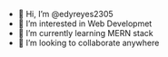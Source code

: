 - 👋 Hi, I’m @edyreyes2305
- 👀 I’m interested in Web Developmet
- 🌱 I’m currently learning MERN stack
- 💞️ I’m looking to collaborate anywhere 

<!---
edyreyes2305/edyreyes2305 is a ✨ special ✨ repository because its `README.md` (this file) appears on your GitHub profile.
You can click the Preview link to take a look at your changes.
--->
